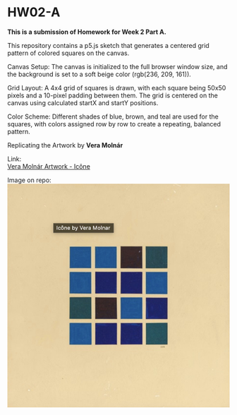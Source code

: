 # HW02-A

**This is a submission of Homework for Week 2 Part A.**

This repository contains a p5.js sketch that generates a centered grid pattern of colored squares on the canvas. 

Canvas Setup: The canvas is initialized to the full browser window size, and the background is set to a soft beige color (rgb(236, 209, 161)).

Grid Layout: A 4x4 grid of squares is drawn, with each square being 50x50 pixels and a 10-pixel padding between them. The grid is centered on the canvas using calculated startX and startY positions.

Color Scheme: Different shades of blue, brown, and teal are used for the squares, with colors assigned row by row to create a repeating, balanced pattern.

Replicating the Artwork by **Vera Molnár**

Link:  
[Vera Molnár Artwork - Icône](https://www.artnet.com/artists/vera-molnar/ic%C3%B4ne-rSNxbnnl9J_V8cbFkRNDBg2)

Image on repo:  
![image description](https://github.com/nikhilkhandelwal-DM-GY-6063-2024-Fall/HW02A/blob/main/Homework_WK02_A.jpg)